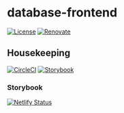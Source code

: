 # database-frontend

[![License](https://img.shields.io/github/license/bo2kshelf/database-frontend)](https://github.com/bo2kshelf/database-frontend/blob/master/LICENSE)
[![Renovate](https://img.shields.io/badge/Renovate-ffc300?logo=renovatebot&logoColor=21409a&style=flat)](https://renovatebot.com)

## Housekeeping

[![CircleCI](https://circleci.com/gh/bo2kshelf/database-frontend.svg?style=svg)](https://app.circleci.com/pipelines/github/bo2kshelf/database-frontend)
[![Storybook](https://cdn.jsdelivr.net/gh/storybookjs/brand@master/badge/badge-storybook.svg)](https://bo2kshelf-database-frontend-storybook.netlify.app/)

### Storybook

[![Netlify Status](https://api.netlify.com/api/v1/badges/210c3fe5-4f83-47a4-a073-415589c57804/deploy-status)](https://app.netlify.com/sites/bo2kshelf-database-frontend-storybook/deploys)
